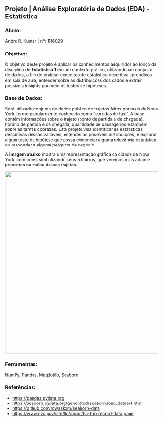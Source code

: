## Projeto | Análise Exploratória de Dados (EDA) - Estatística

### Aluno:
André R. Kuster | nº: 1116029

### Objetivo:

O objetivo deste projeto é aplicar os conhecimentos adquiridos ao longo da disciplina de **Estatística 1** em um contexto prático, utilizando um conjunto de dados, a ﬁm de praticar conceitos de estatística descritiva aprendidos em sala de aula, entender sobre as distribuições dos dados e extrair possíveis insights por meio de testes de hipóteses.

### Base de Dados:
Será utilizado conjunto de dados público de trajetos feitos por taxis de Nova York, termo popularmente conhecido como "corridas de taxi". A base contém informações sobre o trajeto (ponto de partida e de chegada), horário de partida e de chegada, quantidade de passageiros e também sobre as tarifas cobradas. Este projeto visa identificar as estatísticas descritivas dessas variáveis, entender as possíveis distribuições, e explorar algum teste de hipótese que possa evidenciar alguma relevância estatística ou responder a alguma pergunta de negócio.

A **imagem abaixo** mostra uma representação gráfica da cidade de Nova York, com cores simbolizando seus 5 bairros, que veremos mais adiante presentes na malha desses trajetos.

<img src="https://lovingnewyork.com.br/wp-content/uploads/2018/11/como-chegar-em-nova-york-bairros-1024x972.jpg" width="600"/>

### Ferramentas:
NumPy, Pandas, Matplotlib, Seaborn

### Referências:
- https://pandas.pydata.org
- https://seaborn.pydata.org/generated/seaborn.load_dataset.html
- https://github.com/mwaskom/seaborn-data
- https://www.nyc.gov/site/tlc/about/tlc-trip-record-data.page

